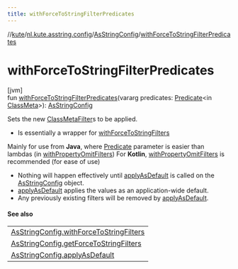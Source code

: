 ```yaml
---
title: withForceToStringFilterPredicates
---
```

//[kute](../../../index.html)/[nl.kute.asstring.config](../index.html)/[AsStringConfig](index.html)/[withForceToStringFilterPredicates](with-force-to-string-filter-predicates.html)



# withForceToStringFilterPredicates



[jvm]\
fun [withForceToStringFilterPredicates](with-force-to-string-filter-predicates.html)(vararg predicates: [Predicate](https://docs.oracle.com/javase/8/docs/api/java/util/function/Predicate.html)&lt;in [ClassMeta](../../nl.kute.asstring.property.meta/-class-meta/index.html)&gt;): [AsStringConfig](index.html)



Sets the new [ClassMetaFilter](../../nl.kute.asstring.core.filter/-class-meta-filter/index.html)s to be applied.



- 
   Is essentially a wrapper for [withForceToStringFilters](with-force-to-string-filters.html)




Mainly for use from **Java**, where [Predicate](https://docs.oracle.com/javase/8/docs/api/java/util/function/Predicate.html) parameter is easier than lambdas (in [withPropertyOmitFilters](with-property-omit-filters.html)) For **Kotlin**, [withPropertyOmitFilters](with-property-omit-filters.html) is recommended (for ease of use)



- 
   Nothing will happen effectively until [applyAsDefault](apply-as-default.html) is called on the [AsStringConfig](index.html) object.
- 
   [applyAsDefault](apply-as-default.html) applies the values as an application-wide default.
- 
   Any previously existing filters will be removed by [applyAsDefault](apply-as-default.html).




#### See also


| |
|---|
| [AsStringConfig.withForceToStringFilters](with-force-to-string-filters.html) |
| [AsStringConfig.getForceToStringFilters](get-force-to-string-filters.html) |
| [AsStringConfig.applyAsDefault](apply-as-default.html) |



